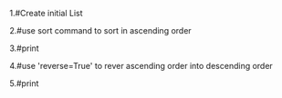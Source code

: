 1.#Create initial List

2.#use sort command to sort in ascending order

3.#print

4.#use 'reverse=True' to rever ascending order into descending order

5.#print 
